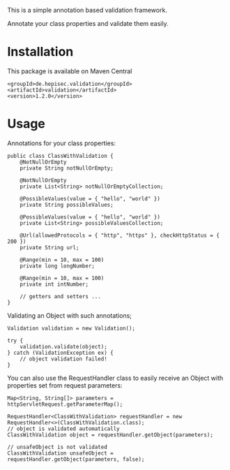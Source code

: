 This is a simple annotation based validation framework.

Annotate your class properties and validate them easily.

Installation
============

This package is available on Maven Central

    <groupId>de.hepisec.validation</groupId>
    <artifactId>validation</artifactId>
    <version>1.2.0</version>

Usage
=====

Annotations for your class properties:


    public class ClassWithValidation {
        @NotNullOrEmpty
        private String notNullOrEmpty;

        @NotNullOrEmpty
        private List<String> notNullOrEmptyCollection;

        @PossibleValues(value = { "hello", "world" })
        private String possibleValues;

        @PossibleValues(value = { "hello", "world" })
        private List<String> possibleValuesCollection;

        @Url(allowedProtocols = { "http", "https" }, checkHttpStatus = { 200 })
        private String url;

        @Range(min = 10, max = 100)
        private long longNumber;

        @Range(min = 10, max = 100)
        private int intNumber;

        // getters and setters ...
    }


Validating an Object with such annotations;


    Validation validation = new Validation();

    try {
        validation.validate(object);
    } catch (ValidationException ex) {
        // object validation failed!
    }


You can also use the RequestHandler class to easily receive an Object with properties set from request parameters:


    Map<String, String[]> parameters = httpServletRequest.getParameterMap();

    RequestHandler<ClassWithValidation> requestHandler = new RequestHandler<>(ClassWithValidation.class);
    // object is validated automatically
    ClassWithValidation object = requestHandler.getObject(parameters);

    // unsafeObject is not validated
    ClassWithValidation unsafeObject = requestHandler.getObject(parameters, false);
